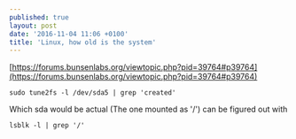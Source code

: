 ```yaml
---
published: true
layout: post
date: '2016-11-04 11:06 +0100'
title: 'Linux, how old is the system'
---
```

[https://forums.bunsenlabs.org/viewtopic.php?pid=39764#p39764](https://forums.bunsenlabs.org/viewtopic.php?pid=39764#p39764)

    sudo tune2fs -l /dev/sda5 | grep 'created'
    
Which sda would be actual (The one mounted as '/') can be figured out with

    lsblk -l | grep '/'
